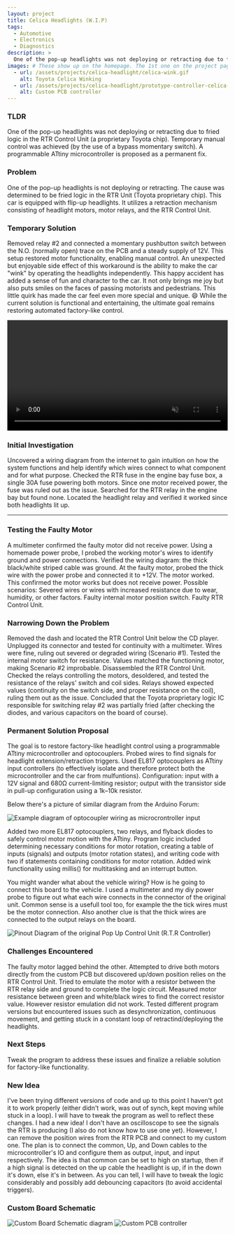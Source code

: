 ```yaml
---
layout: project
title: Celica Headlights (W.I.P)
tags:
  - Automotive
  - Electronics
  - Diagnostics
description: >
  One of the pop-up headlights was not deploying or retracting due to fried logic in the RTR Control Unit (a proprietary Toyota chip). Temporary manual control was achieved (by the use of a bypass momentary switch). A programmable ATtiny microcontroller is proposed as a permanent fix.
images: # These show up on the homepage. The 1st one on the project page.
  - url: /assets/projects/celica-headlight/celica-wink.gif
    alt: Toyota Celica Winking
  - url: /assets/projects/celica-headlight/prototype-controller-celica-headlight.jpg
    alt: Custom PCB controller
---
```


### TLDR

One of the pop-up headlights was not deploying or retracting due to fried logic in the RTR Control Unit (a proprietary Toyota chip). Temporary manual control was achieved (by the use of a bypass momentary switch). A programmable ATtiny microcontroller is proposed as a permanent fix.

### Problem

One of the pop-up headlights is not deploying or retracting. The cause was determined to be fried logic in the RTR Unit (Toyota proprietary chip).
This car is equipped with flip-up headlights. It utilizes a retraction mechanism consisting of headlight motors, motor relays, and the RTR Control Unit.

### Temporary Solution

Removed relay #2 and connected a momentary pushbutton switch between the N.O. (normally open) trace on the PCB and a steady supply of 12V. This setup restored motor functionality, enabling manual control.
An unexpected but enjoyable side effect of this workaround is the ability to make the car "wink" by operating the headlights independently. This happy accident has added a sense of fun and character to the car. It not only brings me joy but also puts smiles on the faces of passing motorists and pedestrians. This little quirk has made the car feel even more special and unique. 😄
While the current solution is functional and entertaining, the ultimate goal remains restoring automated factory-like control.

<video width="100%" height="auto" autoplay loop muted playsinline>
  <source src="/assets/projects/celica-headlight/celica-winking.mp4">
Your browser does not support video playback.
</video>

### Initial Investigation

Uncovered a wiring diagram from the internet to gain intuition on how the system functions and help identify which wires connect to what component and for what purpose.
Checked the RTR fuse in the engine bay fuse box, a single 30A fuse powering both motors. Since one motor received power, the fuse was ruled out as the issue.
Searched for the RTR relay in the engine bay but found none. Located the headlight relay and verified it worked since both headlights lit up.

---

### Testing the Faulty Motor

A multimeter confirmed the faulty motor did not receive power.
Using a homemade power probe, I probed the working motor's wires to identify ground and power connections. Verified the wiring diagram: the thick black/white striped cable was ground. At the faulty motor, probed the thick wire with the power probe and connected it to +12V. The motor worked.
This confirmed the motor works but does not receive power. Possible scenarios:
Severed wires or wires with increased resistance due to wear, humidity, or other factors.
Faulty internal motor position switch.
Faulty RTR Control Unit.

### Narrowing Down the Problem

Removed the dash and located the RTR Control Unit below the CD player. Unplugged its connector and tested for continuity with a multimeter. Wires were fine, ruling out severed or degraded wiring (Scenario #1).
Tested the internal motor switch for resistance. Values matched the functioning motor, making Scenario #2 improbable.
Disassembled the RTR Control Unit. Checked the relays controlling the motors, desoldered, and tested the resistance of the relays' switch and coil sides. Relays showed expected values (continuity on the switch side, and proper resistance on the coil), ruling them out as the issue.
Concluded that the Toyota proprietary logic IC responsible for switching relay #2 was partially fried (after checking the diodes, and various capacitors on the board of course).

### Permanent Solution Proposal

The goal is to restore factory-like headlight control using a programmable ATtiny microcontroller and optocouplers.
Probed wires to find signals for headlight extension/retraction triggers.
Used EL817 optocouplers as ATtiny input controllers (to effectively isolate and therefore protect both the microcontroller and the car from mulfuntions). Configuration: input with a 12V signal and 680Ω current-limiting resistor; output with the transistor side in pull-up configuration using a 1k–10k resistor.

Below there's a picture of similar diagram from the Arduino Forum:

![Example diagram of optocoupler wiring as microcrontroller input](/assets/projects/celica-headlight/optocoupler-diagram.jpg)

Added two more EL817 optocouplers, two relays, and flyback diodes to safely control motor motion with the ATtiny.
Program logic included determining necessary conditions for motor rotation, creating a table of inputs (signals) and outputs (motor rotation states), and writing code with two if statements containing conditions for motor rotation. Added wink functionality using millis() for multitasking and an interrupt button.

You might wander what about the vehicle wiring? How is he going to connect this board to the vehicle. I used a multimeter and my diy power probe to figure out what each wire connects in the connector of the original unit. Common sense is a usefull tool too, for example the the tick wires must be the motor connection. Also another clue is that the thick wires are connected to the output relays on the board.

![Pinout Diagram of the original Pop Up Control Unit (R.T.R Controller)](/assets/projects/celica-headlight/celica-rtr-unit-connector-diagram.jpg)

### Challenges Encountered

The faulty motor lagged behind the other. Attempted to drive both motors directly from the custom PCB but discovered up/down position relies on the RTR Control Unit.
Tried to emulate the motor with a resistor between the RTR relay side and ground to complete the logic circuit. Measured motor resistance between green and white/black wires to find the correct resistor value. However resistor emulation did not work.
Tested different program versions but encountered issues such as desynchronization, continuous movement, and getting stuck in a constant loop of retractind/deploying the headlights.

### Next Steps

Tweak the program to address these issues and finalize a reliable solution for factory-like functionality.

### New Idea

I've been trying different versions of code and up to this point I haven't got it to work properly (either didn't work, was out of synch, kept moving while stuck in a loop). I will have to tweak the program as well to reflect these changes.
I had a new idea! I don't have an oscilloscope to see the signals the RTR is producing (I also do not know how to use one yet). However, I can remove the position wires from the RTR PCB and connect to my custom one. The plan is to connect the common, Up, and Down cables to the microcontroller's IO and configure them as output, input, and input respectively. The idea is that common can be set to high on startup, then if a high signal is detected on the up cable the headlight is up, if in the down it's down, else it's in between. As you can tell, I will have to tweak the logic considerably and possibly add debouncing capacitors (to avoid accidental triggers).

### Custom Board Schematic

![Custom Board Schematic diagram](/assets/projects/celica-headlight/custom-board-schematic.webp)
![Custom PCB controller](/assets/projects/celica-headlight/prototype-controller-celica-headlight.jpg)
